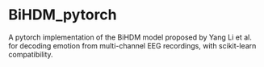 # BiHDM_pytorch
 A pytorch implementation of the BiHDM model proposed by Yang Li et al. for decoding emotion from multi-channel EEG recordings, with scikit-learn compatibility.
